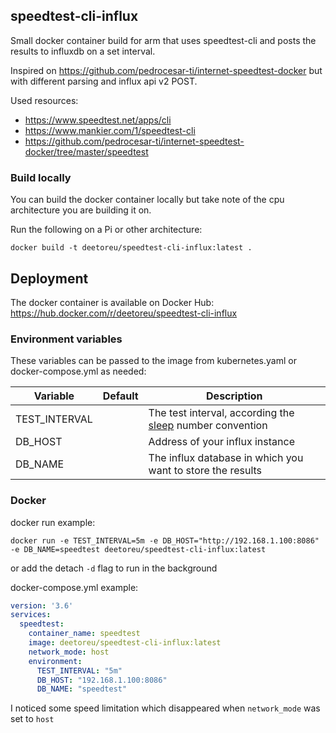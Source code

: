 ## speedtest-cli-influx

Small docker container build for arm that uses speedtest-cli and posts the results to influxdb on a set interval.


Inspired on https://github.com/pedrocesar-ti/internet-speedtest-docker but with different parsing and influx api v2 POST.

Used resources:
* https://www.speedtest.net/apps/cli
* https://www.mankier.com/1/speedtest-cli
* https://github.com/pedrocesar-ti/internet-speedtest-docker/tree/master/speedtest


### Build locally
You can build the docker container locally but take note of the cpu architecture you are building it on.

Run the following on a Pi or other architecture:
```
docker build -t deetoreu/speedtest-cli-influx:latest .
```

## Deployment
The docker container is available on Docker Hub: https://hub.docker.com/r/deetoreu/speedtest-cli-influx

### Environment variables
These variables can be passed to the image from kubernetes.yaml or docker-compose.yml as needed:

Variable | Default | Description |
-------- | ------- | ----------- |
TEST_INTERVAL |  | The test interval, according the [sleep](http://man7.org/linux/man-pages/man1/sleep.1.html) number convention
DB_HOST |  | Address of your influx instance
DB_NAME |  | The influx database in which you want to store the results

### Docker
docker run example:
```
docker run -e TEST_INTERVAL=5m -e DB_HOST="http://192.168.1.100:8086" -e DB_NAME=speedtest deetoreu/speedtest-cli-influx:latest
```
or add the detach `-d` flag to run in the background

docker-compose.yml example:
```yaml
version: '3.6'
services:
  speedtest:
    container_name: speedtest
    image: deetoreu/speedtest-cli-influx:latest
    network_mode: host
    environment:
      TEST_INTERVAL: "5m"
      DB_HOST: "192.168.1.100:8086"
      DB_NAME: "speedtest"
```

I noticed some speed limitation which disappeared when `network_mode` was set to `host`
